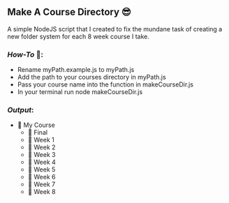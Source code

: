 ## Make A Course Directory 😎
<p>
A simple NodeJS script that I created to fix the mundane task of creating a new folder
system for each 8 week course I take.
</p>

### _How-To_ 🤔:
+ Rename myPath.example.js to myPath.js
+ Add the path to your courses directory in myPath.js
+ Pass your course name into the function in makeCourseDir.js
+ In your terminal run node makeCourseDir.js

### _Output_:
+ 📁 My Course
  + 📂 Final
  + 📂 Week 1
  + 📂 Week 2
  + 📂 Week 3
  + 📂 Week 4
  + 📂 Week 5
  + 📂 Week 6
  + 📂 Week 7
  + 📂 Week 8